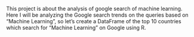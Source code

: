This project is about the analysis of google search of machine learning.
Here I will be analyzing the Google search trends on the queries based on “Machine Learning”, so let’s create a DataFrame of the top 10 countries which search for “Machine Learning” on Google using R.